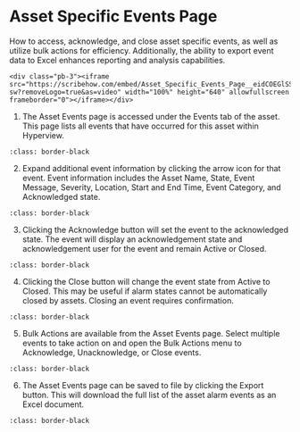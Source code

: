 # Asset Specific Events Page

How to access, acknowledge, and close asset specific events, as well as utilize bulk actions for efficiency. Additionally, the ability to export event data to Excel enhances reporting and analysis capabilities.

```{raw} html
<div class="pb-3"><iframe src="https://scribehow.com/embed/Asset_Specific_Events_Page__eidCOEGlSSaJO4pZgUv-sw?removeLogo=true&as=video" width="100%" height="640" allowfullscreen frameborder="0"></iframe></div>
```

1.  The Asset Events page is accessed under the Events tab of the asset.
    This page lists all events that have occurred for this asset within
    Hyperview.

```{image} /user-guide/alarm-management/media/asset-specific-events/image1.jpeg
:class: border-black
```

2.  Expand additional event information by clicking the arrow icon for
    that event. Event information includes the Asset Name, State, Event
    Message, Severity, Location, Start and End Time, Event Category, and
    Acknowledged state.

```{image} /user-guide/alarm-management/media/asset-specific-events/image2.jpeg
:class: border-black
```

3.  Clicking the Acknowledge button will set the event to the
    acknowledged state. The event will display an acknowledgement state
    and acknowledgement user for the event and remain Active or Closed.

```{image} /user-guide/alarm-management/media/asset-specific-events/image3.jpeg
:class: border-black
```

4.  Clicking the Close button will change the event state from Active to
    Closed. This may be useful if alarm states cannot be automatically
    closed by assets. Closing an event requires confirmation.

```{image} /user-guide/alarm-management/media/asset-specific-events/image4.jpeg
:class: border-black
```

5.  Bulk Actions are available from the Asset Events page. Select
    multiple events to take action on and open the Bulk Actions menu to
    Acknowledge, Unacknowledge, or Close events.

```{image} /user-guide/alarm-management/media/asset-specific-events/image5.jpeg
:class: border-black
```

6.  The Asset Events page can be saved to file by clicking the Export
    button. This will download the full list of the asset alarm events
    as an Excel document.

```{image} /user-guide/alarm-management/media/asset-specific-events/image6.jpeg
:class: border-black
```
